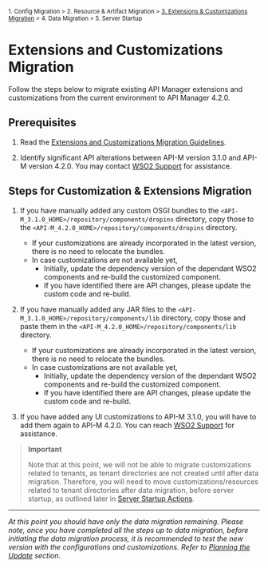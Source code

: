 <small> 1. Config Migration > 2. Resource & Artifact Migration > [3. Extensions & Customizations Migration](./extensions-and-customizations-migration.md) > 4. Data Migration > 5. Server Startup </small>

# Extensions and Customizations Migration

Follow the steps below to migrate existing API Manager extensions and customizations from the current environment to API Manager 4.2.0.

## Prerequisites

1. Read the [Extensions and Customizations Migration Guidelines](../../../general-extensions-and-customizations.md).

2. Identify significant API alterations between API-M version 3.1.0 and API-M version 4.2.0. You may contact [WSO2 Support](https://support.wso2.com/jira/secure/Dashboard.jspa) for assistance.


## Steps for Customization & Extensions Migration

1. If you have manually added any custom OSGI bundles to the `<API-M_3.1.0_HOME>/repository/components/dropins` directory, copy those to the `<API-M_4.2.0_HOME>/repository/components/dropins` directory. 

    - If your customizations are already incorporated in the latest version, there is no need to relocate the bundles.
    - In case customizations are not available yet,
        - Initially, update the dependency version of the dependant WSO2 components and re-build the customized component.
        - If you have identified there are API changes, please update the custom code and re-build.

2. If you have manually added any JAR files to the `<API-M_3.1.0_HOME>/repository/components/lib` directory, copy those and paste them in the `<API-M_4.2.0_HOME>/repository/components/lib` directory.
   
   - If your customizations are already incorporated in the latest version, there is no need to relocate the bundles.
   - In case customizations are not available yet,
        - Initially, update the dependency version of the dependant WSO2 components and re-build the customized component.
        - If you have identified there are API changes, please update the custom code and re-build.

3. If you have added any UI customizations to API-M 3.1.0, you will have to add them again to API-M 4.2.0. You can reach [WSO2 Support](https://support.wso2.com/jira/secure/Dashboard.jspa) for assistance.

> **Important**
> 
> Note that at this point, we will not be able to migrate customizations related to tenants, as tenant directories are not created until after data migration. Therefore, you will need to move customizations/resources related to tenant directories after data migration, before server startup, as outlined later in [Server Startup Actions](server-startup-actions.md).

---
*At this point you should have only the data migration remaining. Please note, once you have completed all the steps up to data migration, before initiating the data migration process, it is recommended to test the new version with the configurations and customizations. Refer to [Planning the Update](../../../general-guidelines.md) section.*
